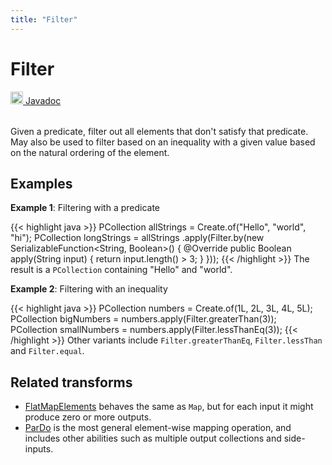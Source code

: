 ```yaml
---
title: "Filter"
---
```

<!--
Licensed under the Apache License, Version 2.0 (the "License");
you may not use this file except in compliance with the License.
You may obtain a copy of the License at

http://www.apache.org/licenses/LICENSE-2.0

Unless required by applicable law or agreed to in writing, software
distributed under the License is distributed on an "AS IS" BASIS,
WITHOUT WARRANTIES OR CONDITIONS OF ANY KIND, either express or implied.
See the License for the specific language governing permissions and
limitations under the License.
-->
# Filter
<table align="left">
    <a target="_blank" class="button"
        href="https://beam.apache.org/releases/javadoc/current/index.html?org/apache/beam/sdk/transforms/Filter.html">
      <img src="https://beam.apache.org/images/logos/sdks/java.png" width="20px" height="20px"
           alt="Javadoc" />
     Javadoc
    </a>
</table>
<br><br>

Given a predicate, filter out all elements that don't satisfy that predicate.
May also be used to filter based on an inequality with a given value based
on the natural ordering of the element.

## Examples
**Example 1**: Filtering with a predicate

{{< highlight java >}}
PCollection<String> allStrings = Create.of("Hello", "world", "hi");
PCollection<String> longStrings = allStrings
    .apply(Filter.by(new SerializableFunction<String, Boolean>() {
      @Override
      public Boolean apply(String input) {
        return input.length() > 3;
      }
    }));
{{< /highlight >}}
The result is a `PCollection` containing "Hello" and "world".

**Example 2**: Filtering with an inequality

{{< highlight java >}}
PCollection<Long> numbers = Create.of(1L, 2L, 3L, 4L, 5L);
PCollection<Long> bigNumbers = numbers.apply(Filter.greaterThan(3));
PCollection<Long> smallNumbers = numbers.apply(Filter.lessThanEq(3));
{{< /highlight >}}
Other variants include `Filter.greaterThanEq`, `Filter.lessThan` and `Filter.equal`.

## Related transforms 
* [FlatMapElements](/documentation/transforms/java/elementwise/flatmapelements) behaves the same as `Map`, but for
  each input it might produce zero or more outputs.
* [ParDo](/documentation/transforms/java/elementwise/pardo) is the most general element-wise mapping
  operation, and includes other abilities such as multiple output collections and side-inputs. 